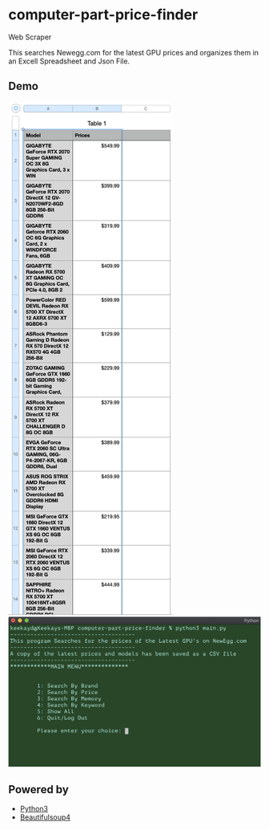 # computer-part-price-finder
Web Scraper


This searches Newegg.com for the latest GPU prices and organizes them in an Excell Spreadsheet and Json File.



##  Demo


![Numbers](./screenshot.png "CSV/Excel File Output")
![Iterm](./screenshot2.png "Terminal Output")



## Powered by

- [Python3](http://python.org)
- [Beautifulsoup4](https://pypi.org/project/beautifulsoup4/)